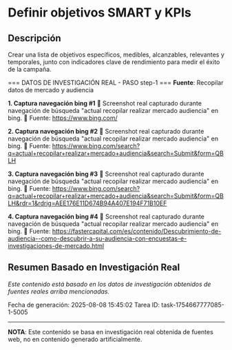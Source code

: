 # Definir objetivos SMART y KPIs

## Descripción
Crear una lista de objetivos específicos, medibles, alcanzables, relevantes y temporales, junto con indicadores clave de rendimiento para medir el éxito de la campaña.



=== DATOS DE INVESTIGACIÓN REAL - PASO step-1 ===
**Fuente**: Recopilar datos de mercado y audiencia


**1. Captura navegación bing #1**
   📄 Screenshot real capturado durante navegación de búsqueda "actual recopilar realizar mercado audiencia" en bing.
   🔗 Fuente: https://www.bing.com/


**2. Captura navegación bing #2**
   📄 Screenshot real capturado durante navegación de búsqueda "actual recopilar realizar mercado audiencia" en bing.
   🔗 Fuente: https://www.bing.com/search?q=actual+recopilar+realizar+mercado+audiencia&search=Submit&form=QBLH


**3. Captura navegación bing #3**
   📄 Screenshot real capturado durante navegación de búsqueda "actual recopilar realizar mercado audiencia" en bing.
   🔗 Fuente: https://www.bing.com/search?q=actual+recopilar+realizar+mercado+audiencia&search=Submit&form=QBLH&rdr=1&rdrig=AEE176E11D674B94A407E194F71B10EF


**4. Captura navegación bing #4**
   📄 Screenshot real capturado durante navegación de búsqueda "actual recopilar realizar mercado audiencia" en bing.
   🔗 Fuente: https://fastercapital.com/es/contenido/Descubrimiento-de-audiencia--como-descubrir-a-su-audiencia-con-encuestas-e-investigaciones-de-mercado.html



## Resumen Basado en Investigación Real
*Este contenido está basado en los datos de investigación obtenidos de fuentes reales arriba mencionadas.*

Fecha de generación: 2025-08-08 15:45:02
Tarea ID: task-1754667777085-1-5005

---
**NOTA**: Este contenido se basa en investigación real obtenida de fuentes web, no en contenido generado artificialmente.
